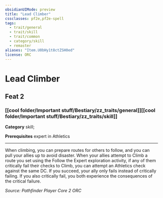 ```yaml
---
obsidianUIMode: preview
title: "Lead Climber"
cssclasses: pf2e,pf2e-spell
tags:
  - trait/general
  - trait/skill
  - trait/common
  - category/skill
  - remaster
aliases: "Item.U0bHy1t8ctZSH0ed"
license: ORC
---
```

# Lead Climber
## Feat 2
### [[cool folder/Important stuff/Bestiary/zz_traits/general]][[cool folder/Important stuff/Bestiary/zz_traits/skill]]

**Category** skill; 



**Prerequisites** expert in Athletics
* * *
When climbing, you can prepare routes for others to follow, and you can pull your allies up to avoid disaster. When your allies attempt to Climb a route you set using the Follow the Expert exploration activity, if any of them critically fail their checks to Climb, you can attempt an Athletics check against the same DC. If you succeed, your ally only fails instead of critically failing. If you also critically fail, you both experience the consequences of the critical failure.

*Source: Pathfinder Player Core 2*
*ORC*